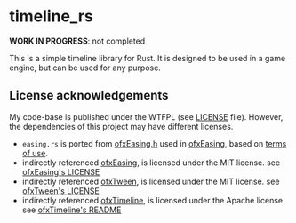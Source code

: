 # timeline_rs

**WORK IN PROGRESS**: not completed

This is a simple timeline library for Rust. It is designed to be used in a game engine, but can be used for any purpose.

## License acknowledgements

My code-base is published under the WTFPL (see [LICENSE](LICENSE) file). However, the dependencies of this project may have different licenses.

- `easing.rs` is ported from [ofxEasing.h](https://github.com/arturoc/ofxEasing/blob/master/src/ofxEasing.h) used in [ofxEasing](https://github.com/arturoc/ofxEasing), based on [terms of use](https://github.com/arturoc/ofxEasing/blob/master/src/easing_terms_of_use.html).
- indirectly referenced [ofxEasing](https://github.com/arturoc/ofxEasing), is licensed under the MIT license. see [ofxEasing's LICENSE](https://github.com/arturoc/ofxEasing/blob/master/LICENSE)
- indirectly referenced [ofxTween](https://github.com/arturoc/ofxTween), is licensed under the MIT license. see [ofxTween's LICENSE](https://github.com/arturoc/ofxTween/blob/master/LICENSE)
- indirectly referenced [ofxTimeline](https://github.com/YCAMInterlab/ofxTimeline), is licensed under the Apache license. see [ofxTimeline's README](https://github.com/YCAMInterlab/ofxTimeline/blob/master/README.md)